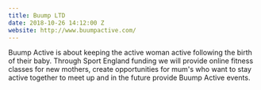 ```yaml
---
title: Buump LTD
date: 2018-10-26 14:12:00 Z
website: http://www.buumpactive.com/
---
```


Buump Active is about keeping the active woman active following the birth of their baby. Through Sport England funding we will provide online fitness classes for new mothers, create opportunities for mum's who want to stay active together to meet up and in the future provide Buump Active events.  